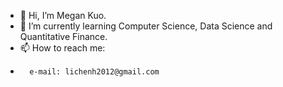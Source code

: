 - 👋 Hi, I’m Megan Kuo.
- 🌱 I’m currently learning Computer Science, Data Science and Quantitative Finance.
- 📫 How to reach me:
-       e-mail: lichenh2012@gmail.com

<!---
Megan0704-1/Megan0704-1 is a ✨ special ✨ repository because its `README.md` (this file) appears on your GitHub profile.
You can click the Preview link to take a look at your changes.
--->

